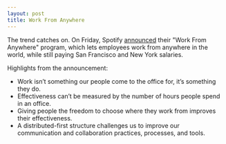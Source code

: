 ```yaml
---
layout: post
title: Work From Anywhere
---
```


The trend catches on. On Friday, Spotify [announced](https://www.linkedin.com/feed/update/urn:li:activity:6767071085453283328/) their "Work From Anywhere" program, which lets employees work from anywhere in the world, while still paying San Francisco and New York salaries.

Highlights from the announcement:

- Work isn’t something our people come to the office for, it’s something they do.
- Effectiveness can’t be measured by the number of hours people spend in an office.
- Giving people the freedom to choose where they work from improves their effectiveness.
- A distributed-first structure challenges us to improve our communication and collaboration practices, processes, and tools.

